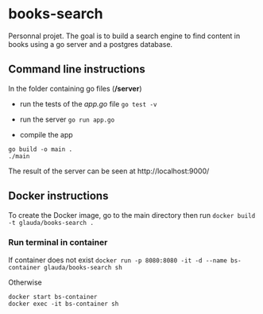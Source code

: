 # books-search

Personnal projet. The goal is to build a search engine to find content in books using a go server and a postgres database.

## Command line instructions 

In the folder containing go files (**/server**)

* run the tests of the *app.go* file
```go test -v```

* run the server
```go run app.go```

* compile the app
```
go build -o main .
./main
```

The result of the server can be seen at http://localhost:9000/ 

## Docker instructions

To create the Docker image, go to the main directory then run
```docker build -t glauda/books-search .```

### Run terminal in container
If container does not exist
```docker run -p 8080:8080 -it -d --name bs-container glauda/books-search sh```

Otherwise
```
docker start bs-container
docker exec -it bs-container sh
```
